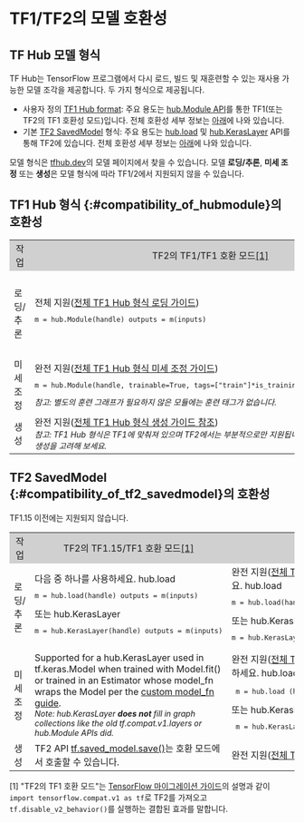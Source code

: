 <!--* freshness: { owner: 'maringeo' reviewed: '2021-10-10' review_interval: '6 months' } *-->

# TF1/TF2의 모델 호환성

## TF Hub 모델 형식

TF Hub는 TensorFlow 프로그램에서 다시 로드, 빌드 및 재훈련할 수 있는 재사용 가능한 모델 조각을 제공합니다. 두 가지 형식으로 제공됩니다.

- 사용자 정의 [TF1 Hub format](https://www.tensorflow.org/hub/tf1_hub_module): 주요 용도는 [hub.Module API](https://www.tensorflow.org/hub/api_docs/python/hub/Module)를 통한 TF1(또는 TF2의 TF1 호환성 모드)입니다. 전체 호환성 세부 정보는 [아래](#compatibility_of_hubmodule)에 나와 있습니다.
- 기본 [TF2 SavedModel](https://www.tensorflow.org/hub/tf2_saved_model) 형식: 주요 용도는 [hub.load](https://www.tensorflow.org/hub/api_docs/python/hub/load) 및 [hub.KerasLayer](https://www.tensorflow.org/hub/api_docs/python/hub/KerasLayer) API를 통해 TF2에 있습니다. 전체 호환성 세부 정보는 [아래](#compatibility_of_tf2_savedmodel)에 나와 있습니다.

모델 형식은 [tfhub.dev](https://tfhub.dev)의 모델 페이지에서 찾을 수 있습니다. 모델 **로딩/추론**, **미세 조정** 또는 **생성**은 모델 형식에 따라 TF1/2에서 지원되지 않을 수 있습니다.

## TF1 Hub 형식 {:#compatibility_of_hubmodule}의 호환성

<table style="width: 100%;">
  <tr style="text-align: center">
    <col style="width: 20%">
    <col style="width: 40%">
    <col style="width: 40%">
    <td style="text-align: center; background-color: #D0D0D0">작업</td>
    <td style="text-align: center; background-color: #D0D0D0">TF2의 TF1/TF1 호환 모드<a href="#compatfootnote">[1]</a> </td>
    <td style="text-align: center; background-color: #D0D0D0">TF2</td>
  </tr>
  <tr>
    <td>로딩/추론</td>
    <td>전체 지원(<a href="https://www.tensorflow.org/hub/tf1_hub_module#using_a_module">전체 TF1 Hub 형식 로딩 가이드</a>) <pre style="font-size: 12px;" lang="python">m = hub.Module(handle) outputs = m(inputs)</pre> </td>
    <td> It's recommended to use either hub.load     <pre style="font-size: 12px;" lang="python">m = hub.load(handle)
outputs = m.signatures["sig"](inputs)</pre>       or hub.KerasLayer       <pre style="font-size: 12px;" lang="python">m = hub.KerasLayer(handle, signature="sig")
outputs = m(inputs)</pre>     </td>
  </tr>
  <tr>
    <td>미세 조정</td>
    <td>완전 지원(<a href="https://www.tensorflow.org/hub/tf1_hub_module#for_consumers">전체 TF1 Hub 형식 미세 조정 가이드</a>) <pre style="font-size: 12px;" lang="python">m = hub.Module(handle, trainable=True, tags=["train"]*is_training) outputs = m(inputs)</pre> <div style="font-style: italic; font-size: 14px"> 참고: 별도의 훈련 그래프가 필요하지 않은 모듈에는 훈련 태그가 없습니다.</div> </td>
    <td style="text-align: center">       Not supported     </td>
  </tr>
  <tr>
    <td>생성</td>
    <td>완전 지원(<a href="https://www.tensorflow.org/hub/tf1_hub_module#general_approach">전체 TF1 Hub 형식 생성 가이드 참조</a>) <br><div style="font-style: italic; font-size: 14px"> 참고: TF1 Hub 형식은 TF1에 맞춰져 있으며 TF2에서는 부분적으로만 지원됩니다. TF2 SavedModel의 생성을 고려해 보세요.</div> </td>
    <td style="text-align: center">지원되지 않음</td>
  </tr>
</table>

## TF2 SavedModel {:#compatibility_of_tf2_savedmodel}의 호환성

TF1.15 이전에는 지원되지 않습니다.

<table style="width: 100%;">
  <tr style="text-align: center">
    <col style="width: 20%">
    <col style="width: 40%">
    <col style="width: 40%">
    <td style="text-align: center; background-color: #D0D0D0">작업</td>
    <td style="text-align: center; background-color: #D0D0D0">TF2의 TF1.15/TF1 호환 모드<a href="#compatfootnote">[1]</a> </td>
    <td style="text-align: center; background-color: #D0D0D0">TF2</td>
  </tr>
  <tr>
    <td>로딩/추론</td>
    <td>다음 중 하나를 사용하세요. hub.load <pre style="font-size: 12px;" lang="python">m = hub.load(handle) outputs = m(inputs)</pre> 또는 hub.KerasLayer <pre style="font-size: 12px;" lang="python">m = hub.KerasLayer(handle) outputs = m(inputs)</pre> </td>
    <td>완전 지원(<a href="https://www.tensorflow.org/hub/tf2_saved_model#using_savedmodels_from_tf_hub">전체 TF2 SavedModel 로딩 가이드</a>). 다음 중 하나를 사용하세요. hub.load <pre style="font-size: 12px;" lang="python">m = hub.load(handle) outputs = m(inputs)</pre> 또는 hub.KerasLayer <pre style="font-size: 12px;" lang="python">m = hub.KerasLayer(handle) outputs = m(inputs)</pre> </td>
  </tr>
  <tr>
    <td>미세 조정</td>
    <td>       Supported for a hub.KerasLayer used in  tf.keras.Model when trained with       Model.fit() or trained in an Estimator whose model_fn wraps the Model per the <a href="https://www.tensorflow.org/guide/migrate#using_a_custom_model_fn">custom model_fn guide</a>.       <br><div style="font-style: italic; font-size: 14px;">         Note: hub.KerasLayer <span style="font-weight: bold;">does not</span>         fill in graph collections like the old tf.compat.v1.layers or hub.Module         APIs did.       </div>     </td>
    <td>완전 지원(<a href="https://www.tensorflow.org/hub/tf2_saved_model#for_savedmodel_consumers">전체 TF2 저장된 모델 미세 조정 가이드</a>). 다음 중 하나를 사용하세요. hub.load: <pre style="font-size: 12px;" lang="python"> m = hub.load (handle) 출력 = m (inputs, training = is_training) </pre> 또는 hub.KerasLayer : <pre style="font-size: 12px;" lang="python"> m = hub.KerasLayer (handle, trainable = True) outputs = m (inputs) </pre> </td>
  </tr>
  <tr>
    <td>생성</td>
    <td>TF2 API <a href="https://www.tensorflow.org/api_docs/python/tf/saved_model/save">tf.saved_model.save()</a>는 호환 모드에서 호출할 수 있습니다.</td>
   <td>완전 지원(<a href="https://www.tensorflow.org/hub/tf2_saved_model#creating_savedmodels_for_tf_hub">전체 TF2 SavedModel 생성 가이드</a> 참조)</td>
  </tr>
</table>

<p id="compatfootnote">[1] "TF2의 TF1 호환 모드"는 <a href="https://www.tensorflow.org/guide/migrate">TensorFlow 마이그레이션 가이드</a>의 설명과 같이 <code style="font-size: 12px;" lang="python">import tensorflow.compat.v1 as tf</code>로 TF2를 가져오고 <code style="font-size: 12px;" lang="python">tf.disable_v2_behavior()</code>를 실행하는 결합된 효과를 말합니다.</p>
